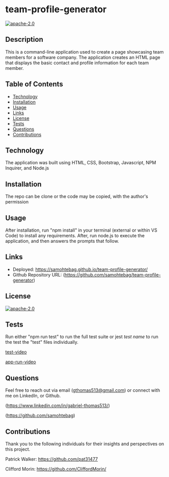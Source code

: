 # team-profile-generator

[![apache-2.0](https://img.shields.io/badge/license-apache--2.0-green?style=plastic)](https://www.apache.org/licenses/LICENSE-2.0)

## Description

  This is a command-line application used to create a page showcasing team members for a software company. The application creates an HTML page that displays the basic contact and profile information for each team member.

## Table of Contents
  * [Technology](#technology)
  * [Installation](#installation)
  * [Usage](#usage)
  * [Links](#links)
  * [License](#license)
  * [Tests](#tests)
  * [Questions](#questions)
  * [Contributions](#contributions)


<a name="#technology"></a>

## Technology

The application was built using HTML, CSS, Bootstrap, Javascript, NPM Inquirer, and Node.js



<a name="#installation"></a>

## Installation

The repo can be clone or the code may be copied, with the author's permission


<a name="#usage"></a>

## Usage

After installation, run "npm install" in your terminal (external or within VS Code) to install any requirements. After, run node.js to execute the application, and then answers the prompts that follow.


<a name="#links"></a>

## Links
 
  * Deployed: https://samohtebag.github.io/team-profile-generator/
  * Github Repository URL: (https://github.com/samohtebag/team-profile-generator) 
  

<a name="#license"></a>

## License

  [![apache-2.0](https://img.shields.io/badge/license-apache--2.0-green?style=plastic)](https://www.apache.org/licenses/LICENSE-2.0)



<a name="#tests"></a>

## Tests

  Run either "npm run test" to run the full test suite or jest *test name* to run the test the "test" files individually. 


  [test-video](https://i.imgur.com/UycCu2O.mp4)
  
  [app-run-video](https://cdn.loom.com/sessions/thumbnails/public/bb22a6a82f7642829cf8453443726e2b-with-play.gif)
  


<a name="#questions"></a>

## Questions

Feel free to reach out via email (gthomas513@gmail.com) or connect with me on LinkedIn, or Github. 

(https://www.linkedin.com/in/gabriel-thomas513/)

(https://github.com/samohtebag) 



<a name="#contributions"></a>

## Contributions

Thank you to the following individuals for their insights and perspectives on this project.

Patrick Walker: https://github.com/pat31477

Clifford Morin: https://github.com/CliffordMorin/
